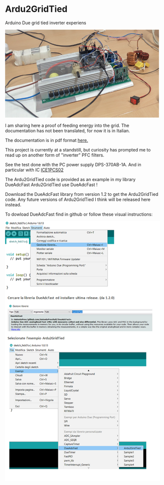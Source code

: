 # Ardu2GridTied
Arduino Due grid tied inverter experiens

![Ardu2GridTied](images/Ardu2GridTied.png "Ardu2GridTied")

I am sharing here a proof of feeding energy into the grid.
The documentation has not been translated, for now it is in Italian.

The documentation is in pdf format 
[here.](Leggimi/Leggimi.pdf)

This project is currently at a standstill, but curiosity has prompted me to read up on another form of "inverter" PFC filters.

See the test done with the PC power supply DPS-370AB-1A.
And in particular with IC [ICE1PCS02](Leggimi/My_PFC_test.pdf) 

The Ardu2GridTied code is provided as an example in my library DueAdcFast
Ardu2GridTied use DueAdcFast !

Download the DueAdcFast library from version 1.2 to get the Ardu2GridTied code.
Any future versions of Ardu2GridTied I think will be released here instead. 

To dowload DueAdcFast find in github or follow these visual instructions:

![install](images/install.png "install")
